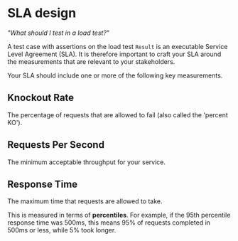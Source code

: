 # SLA design

_"What should I test in a load test?"_

A test case with assertions on the load test `Result` is an executable Service Level Agreement (SLA). It is therefore important to craft your SLA around the measurements that are relevant to your stakeholders.

Your SLA should include one or more of the following key measurements.

## Knockout Rate

The percentage of requests that are allowed to fail (also called the 'percent KO').

## Requests Per Second

The minimum acceptable throughput for your service.

## Response Time

The maximum time that requests are allowed to take.

This is measured in terms of **percentiles**. For example, if the 95th percentile response time was 500ms, this means 95% of requests completed in 500ms or less, while 5% took longer.
